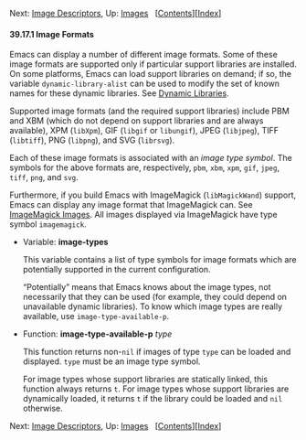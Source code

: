 

Next: [Image Descriptors](Image-Descriptors.html), Up: [Images](Images.html)   \[[Contents](index.html#SEC_Contents "Table of contents")]\[[Index](Index.html "Index")]

#### 39.17.1 Image Formats

Emacs can display a number of different image formats. Some of these image formats are supported only if particular support libraries are installed. On some platforms, Emacs can load support libraries on demand; if so, the variable `dynamic-library-alist` can be used to modify the set of known names for these dynamic libraries. See [Dynamic Libraries](Dynamic-Libraries.html).

Supported image formats (and the required support libraries) include PBM and XBM (which do not depend on support libraries and are always available), XPM (`libXpm`), GIF (`libgif` or `libungif`), JPEG (`libjpeg`), TIFF (`libtiff`), PNG (`libpng`), and SVG (`librsvg`).

Each of these image formats is associated with an *image type symbol*. The symbols for the above formats are, respectively, `pbm`, `xbm`, `xpm`, `gif`, `jpeg`, `tiff`, `png`, and `svg`.

Furthermore, if you build Emacs with ImageMagick (`libMagickWand`) support, Emacs can display any image format that ImageMagick can. See [ImageMagick Images](ImageMagick-Images.html). All images displayed via ImageMagick have type symbol `imagemagick`.

*   Variable: **image-types**

    This variable contains a list of type symbols for image formats which are potentially supported in the current configuration.

    “Potentially” means that Emacs knows about the image types, not necessarily that they can be used (for example, they could depend on unavailable dynamic libraries). To know which image types are really available, use `image-type-available-p`.

<!---->

*   Function: **image-type-available-p** *type*

    This function returns non-`nil` if images of type `type` can be loaded and displayed. `type` must be an image type symbol.

    For image types whose support libraries are statically linked, this function always returns `t`. For image types whose support libraries are dynamically loaded, it returns `t` if the library could be loaded and `nil` otherwise.

Next: [Image Descriptors](Image-Descriptors.html), Up: [Images](Images.html)   \[[Contents](index.html#SEC_Contents "Table of contents")]\[[Index](Index.html "Index")]

